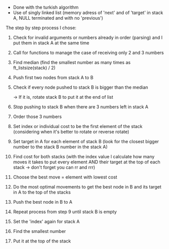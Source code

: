 - Done with the turkish algorithm
- Use of singly linked list (memory adress of 'next' and of 'target' in stack A, NULL terminated and with no 'previous')

The step by step process I chose:
1. Check for invalid arguments or numbers already in order (parsing) and I put them in stack A at the same time  
2. Call for functions to manage the case of receiving only 2 and 3 numbers  
3. Find median (find the smallest number as many times as ft_listsize(stack) / 2)
4. Push first two nodes from stack A to B
5. Check if every node pushed to stack B is bigger than the median

      -> If it is, rotate stack B to put it at the end of list
7. Stop pushing to stack B when there are 3 numbers left in stack A
8. Order those 3 numbers
9. Set index or individual cost to be the first element of the stack (considering when it's better to rotate or reverse rotate)
10. Set target in A for each element of stack B (look for the closest bigger number to the stack B number in the stack A)
11. Find cost for both stacks (with the index value I calculate how many moves it takes to put every element AND their target at the top of each stack -> don't forget you can rr and rrr)
12. Choose the best move = element with lowest cost
13. Do the most optimal movements to get the best node in B and its target in A to the top of the stacks
14. Push the best node in B to A
15. Repeat process from step 9 until stack B is empty
16. Set the 'index' again for stack A
17. Find the smallest number
18. Put it at the top of the stack
